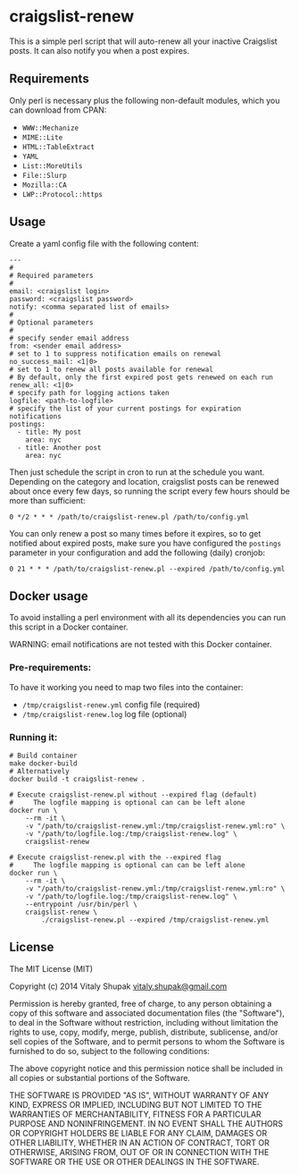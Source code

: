 # craigslist-renew

This is a simple perl script that will auto-renew all your inactive Craigslist posts. It can also notify you when a post expires.

Requirements
------------
Only perl is necessary plus the following non-default modules, which you can download from CPAN:

* `WWW::Mechanize`
* `MIME::Lite`
* `HTML::TableExtract`
* `YAML`
* `List::MoreUtils`
* `File::Slurp`
* `Mozilla::CA`
* `LWP::Protocol::https`


Usage
-----

Create a yaml config file with the following content:
```
---
#
# Required parameters
#
email: <craigslist login>
password: <craigslist password>
notify: <comma separated list of emails>
#
# Optional parameters
#
# specify sender email address
from: <sender email address>
# set to 1 to suppress notification emails on renewal
no_success_mail: <1|0>
# set to 1 to renew all posts available for renewal
# By default, only the first expired post gets renewed on each run
renew_all: <1|0>
# specify path for logging actions taken
logfile: <path-to-logfile>
# specify the list of your current postings for expiration notifications
postings:
  - title: My post
    area: nyc
  - title: Another post
    area: nyc
```

Then just schedule the script in cron to run at the schedule you want. Depending on the category and location, craigslist posts can be renewed about once every few days, so running the script every few hours should be more than sufficient:
```
0 */2 * * * /path/to/craigslist-renew.pl /path/to/config.yml
```

You can only renew a post so many times before it expires, so to get notified about expired posts, make sure you have configured the `postings` parameter in your configuration and add the following (daily) cronjob:
```
0 21 * * * /path/to/craigslist-renew.pl --expired /path/to/config.yml
```

Docker usage
------------
To avoid installing a perl environment with all its dependencies you can run this script in a Docker container.

WARNING: email notifications are not tested with this Docker container.

### Pre-requirements:
To have it working you need to map two files into the container:

- `/tmp/craigslist-renew.yml` config file (required)
- `/tmp/craigslist-renew.log` log file (optional)

### Running it:
```
# Build container
make docker-build
# Alternatively
docker build -t craigslist-renew .

# Execute craigslist-renew.pl without --expired flag (default)
#     The logfile mapping is optional can can be left alone
docker run \
    --rm -it \
    -v "/path/to/craigslist-renew.yml:/tmp/craigslist-renew.yml:ro" \
    -v "/path/to/logfile.log:/tmp/craigslist-renew.log" \
    craigslist-renew

# Execute craigslist-renew.pl with the --expired flag
#     The logfile mapping is optional can can be left alone
docker run \
    --rm -it \
    -v "/path/to/craigslist-renew.yml:/tmp/craigslist-renew.yml:ro" \
    -v "/path/to/logfile.log:/tmp/craigslist-renew.log" \
    --entrypoint /usr/bin/perl \
    craigslist-renew \
        ./craigslist-renew.pl --expired /tmp/craigslist-renew.yml
```


License
-------
The MIT License (MIT)

Copyright (c) 2014 Vitaly Shupak <vitaly.shupak@gmail.com>

Permission is hereby granted, free of charge, to any person obtaining a copy
of this software and associated documentation files (the "Software"), to deal
in the Software without restriction, including without limitation the rights
to use, copy, modify, merge, publish, distribute, sublicense, and/or sell
copies of the Software, and to permit persons to whom the Software is
furnished to do so, subject to the following conditions:

The above copyright notice and this permission notice shall be included in
all copies or substantial portions of the Software.

THE SOFTWARE IS PROVIDED "AS IS", WITHOUT WARRANTY OF ANY KIND, EXPRESS OR
IMPLIED, INCLUDING BUT NOT LIMITED TO THE WARRANTIES OF MERCHANTABILITY,
FITNESS FOR A PARTICULAR PURPOSE AND NONINFRINGEMENT. IN NO EVENT SHALL THE
AUTHORS OR COPYRIGHT HOLDERS BE LIABLE FOR ANY CLAIM, DAMAGES OR OTHER
LIABILITY, WHETHER IN AN ACTION OF CONTRACT, TORT OR OTHERWISE, ARISING FROM,
OUT OF OR IN CONNECTION WITH THE SOFTWARE OR THE USE OR OTHER DEALINGS IN
THE SOFTWARE.
